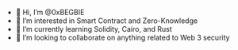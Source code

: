 - 👋 Hi, I’m @0xBEGBIE
- 👀 I’m interested in Smart Contract and Zero-Knowledge
- 🌱 I’m currently learning Solidity, Cairo, and Rust
- 💞️ I’m looking to collaborate on anything related to Web 3 security

